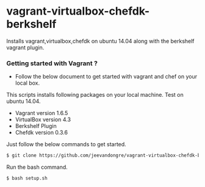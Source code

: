 # vagrant-virtualbox-chefdk-berkshelf
Installs vagrant,virtualbox,chefdk on ubuntu 14.04 along with the berkshelf vagrant plugin.

###  Getting started with Vagrant ?

* Follow the below document to get started with vagrant and chef on your local box.

This scripts installs following packages on your local machine. Test on ubuntu 14.04.

- Vagrant version 1.6.5
- VirtualBox version 4.3
- Berkshelf Plugin
- Chefdk version 0.3.6

Just follow the below commands to get started.
```sh
$ git clone https://github.com/jeevandongre/vagrant-virtualbox-chefdk-berkshelf

```
Run the bash command.

```sh
$ bash setup.sh

```


